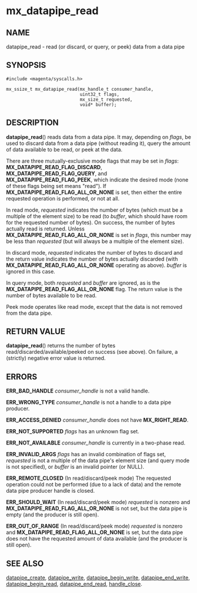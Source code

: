 # mx_datapipe_read

## NAME

datapipe_read - read (or discard, or query, or peek) data from a data pipe

## SYNOPSIS

```
#include <magenta/syscalls.h>

mx_ssize_t mx_datapipe_read(mx_handle_t consumer_handle,
                            uint32_t flags,
                            mx_size_t requested,
                            void* buffer);
```

## DESCRIPTION

**datapipe_read**() reads data from a data pipe. It may, depending on *flags*,
be used to discard data from a data pipe (without reading it), query the amount
of data available to be read, or peek at the data.

There are three mutually-exclusive mode flags that may be set in *flags*:
**MX_DATAPIPE_READ_FLAG_DISCARD**, **MX_DATAPIPE_READ_FLAG_QUERY**, and
**MX_DATAPIPE_READ_FLAG_PEEK**, which indicate the desired mode (none of these
flags being set means "read"). If **MX_DATAPIPE_READ_FLAG_ALL_OR_NONE** is set,
then either the entire requested operation is performed, or not at all.

In read mode, *requested* indicates the number of bytes (which must be a
multiple of the element size) to be read (to *buffer*, which should have room
for the requested number of bytes). On success, the number of bytes actually
read is returned. Unless **MX_DATAPIPE_READ_FLAG_ALL_OR_NONE** is set in
*flags*, this number may be less than *requested* (but will always be a multiple
of the element size).

In discard mode, *requested* indicates the number of bytes to discard and the
return value indicates the number of bytes actually discarded (with
**MX_DATAPIPE_READ_FLAG_ALL_OR_NONE** operating as above). *buffer* is ignored
in this case.

In query mode, both *requested* and *buffer* are ignored, as is the
**MX_DATAPIPE_READ_FLAG_ALL_OR_NONE** flag. The return value is the number of
bytes available to be read.

Peek mode operates like read mode, except that the data is not removed from the
data pipe.

## RETURN VALUE

**datapipe_read**() returns the number of bytes read/discarded/available/peeked
on success (see above). On failure, a (strictly) negative error value is
returned.

## ERRORS

**ERR_BAD_HANDLE**  *consumer_handle* is not a valid handle.

**ERR_WRONG_TYPE**  *consumer_handle* is not a handle to a data pipe producer.

**ERR_ACCESS_DENIED**  *consumer_handle* does not have **MX_RIGHT_READ**.

**ERR_NOT_SUPPORTED**  *flags* has an unknown flag set.

**ERR_NOT_AVAILABLE**  *consumer_handle* is currently in a two-phase read.

**ERR_INVALID_ARGS**  *flags* has an invalid combination of flags set,
*requested* is not a multiple of the data pipe's element size (and query mode is
not specified), or *buffer* is an invalid pointer (or NULL).

**ERR_REMOTE_CLOSED**  (In read/discard/peek mode) The requested operation could
not be performed (due to a lack of data) and the remote data pipe producer
handle is closed.

**ERR_SHOULD_WAIT**  (In read/discard/peek mode) *requested* is nonzero and
**MX_DATAPIPE_READ_FLAG_ALL_OR_NONE** is not set, but the data pipe is empty
(and the producer is still open).

**ERR_OUT_OF_RANGE**  (In read/discard/peek mode) *requested* is nonzero and
**MX_DATAPIPE_READ_FLAG_ALL_OR_NONE** is set, but the data pipe does not have
the requested amount of data available (and the producer is still open).

## SEE ALSO

[datapipe_create](datapipe_create.md),
[datapipe_write](datapipe_write.md),
[datapipe_begin_write](datapipe_begin_write.md),
[datapipe_end_write](datapipe_end_write.md),
[datapipe_begin_read](datapipe_begin_read.md),
[datapipe_end_read](datapipe_end_read.md),
[handle_close](handle_close.md).
